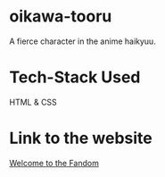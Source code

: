# oikawa-tooru
A fierce character in the anime haikyuu. 

# Tech-Stack Used

HTML & CSS

# Link to the website

[Welcome to the Fandom](https://aditi002-holo.github.io/webdev-foundations-practice/oikawa-tooru)
